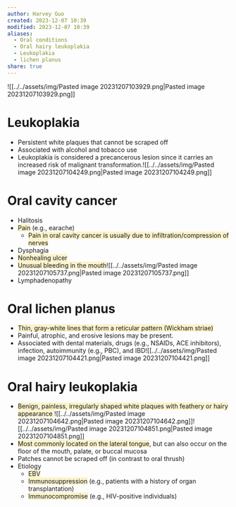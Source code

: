 ```yaml
---
author: Harvey Guo
created: 2023-12-07 10:39
modified: 2023-12-07 10:39
aliases:
  - Oral conditions
  - Oral hairy leukoplakia
  - Leukoplakia
  - lichen planus
share: true
---
```


![[../../assets/img/Pasted image 20231207103929.png|Pasted image 20231207103929.png]]
# Leukoplakia
- Persistent white plaques that cannot be scraped off
- Associated with alcohol and tobacco use
- Leukoplakia is considered a precancerous lesion since it carries an increased risk of malignant transformation.![[../../assets/img/Pasted image 20231207104249.png|Pasted image 20231207104249.png]]
# Oral cavity cancer
- Halitosis
- <span style="background:rgba(240, 200, 0, 0.2)">Pain</span> (e.g., earache) 
	- <span style="background:rgba(240, 200, 0, 0.2)">Pain in oral cavity cancer is usually due to infiltration/compression of nerves</span>
- Dysphagia
- <span style="background:rgba(240, 200, 0, 0.2)">Nonhealing ulcer</span>
- <span style="background:rgba(240, 200, 0, 0.2)">Unusual bleeding in the mouth</span>![[../../assets/img/Pasted image 20231207105737.png|Pasted image 20231207105737.png]]
- Lymphadenopathy
# Oral lichen planus
- <span style="background:rgba(240, 200, 0, 0.2)">Thin, gray-white lines that form a reticular pattern (Wickham striae)</span>
- Painful, atrophic, and erosive lesions may be present.
- Associated with dental materials, drugs (e.g., NSAIDs, ACE inhibitors), infection, autoimmunity (e.g., PBC), and IBD![[../../assets/img/Pasted image 20231207104421.png|Pasted image 20231207104421.png]]
# Oral hairy leukoplakia
- <span style="background:rgba(240, 200, 0, 0.2)">Benign, painless, irregularly shaped white plaques with feathery or hairy appearance </span>![[../../assets/img/Pasted image 20231207104642.png|Pasted image 20231207104642.png]]![[../../assets/img/Pasted image 20231207104851.png|Pasted image 20231207104851.png]]
- <span style="background:rgba(240, 200, 0, 0.2)">Most commonly located on the lateral tongue</span>, but can also occur on the floor of the mouth, palate, or buccal mucosa
- Patches cannot be scraped off (in contrast to oral thrush)
- Etiology
	- <span style="background:rgba(240, 200, 0, 0.2)">EBV</span>
	- <span style="background:rgba(240, 200, 0, 0.2)">Immunosuppression</span> (e.g., patients with a history of organ transplantation)
	- <span style="background:rgba(240, 200, 0, 0.2)">Immunocompromise</span> (e.g., HIV-positive individuals)